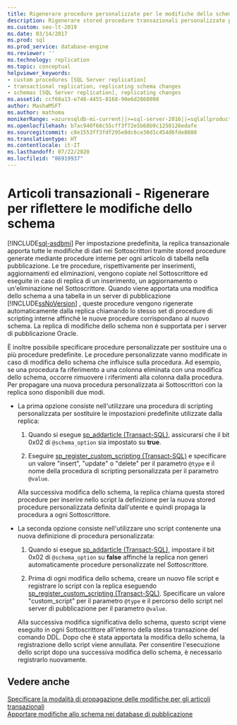 ```yaml
---
title: Rigenerare procedure personalizzate per le modifiche dello schema (transazionale)
description: Rigenerare stored procedure transazionali personalizzate per riflettere le modifiche dello schema per la replica transazionale.
ms.custom: seo-lt-2019
ms.date: 03/14/2017
ms.prod: sql
ms.prod_service: database-engine
ms.reviewer: ''
ms.technology: replication
ms.topic: conceptual
helpviewer_keywords:
- custom procedures [SQL Server replication]
- transactional replication, replicating schema changes
- schemas [SQL Server replication], replicating changes
ms.assetid: ccf68a13-e748-4455-8168-90e6d2868098
author: MashaMSFT
ms.author: mathoma
monikerRange: =azuresqldb-mi-current||>=sql-server-2016||=sqlallproducts-allversions
ms.openlocfilehash: b7ac940f68c55cff3f72e5b68b9c1250126edafe
ms.sourcegitcommit: c8e1553ff3fdf295e8dc6ce30d1c454d6fde8088
ms.translationtype: HT
ms.contentlocale: it-IT
ms.lasthandoff: 07/22/2020
ms.locfileid: "86919937"
---
```

# <a name="transactional-articles---regenerate-to-reflect-schema-changes"></a>Articoli transazionali - Rigenerare per riflettere le modifiche dello schema
[!INCLUDE[sql-asdbmi](../../../includes/applies-to-version/sql-asdbmi.md)]
  Per impostazione predefinita, la replica transazionale apporta tutte le modifiche di dati nei Sottoscrittori tramite stored procedure generate mediante procedure interne per ogni articolo di tabella nella pubblicazione. Le tre procedure, rispettivamente per inserimenti, aggiornamenti ed eliminazioni, vengono copiate nel Sottoscrittore ed eseguite in caso di replica di un inserimento, un aggiornamento o un'eliminazione nel Sottoscrittore. Quando viene apportata una modifica dello schema a una tabella in un server di pubblicazione [!INCLUDE[ssNoVersion](../../../includes/ssnoversion-md.md)] , queste procedure vengono rigenerate automaticamente dalla replica chiamando lo stesso set di procedure di scripting interne affinché le nuove procedure corrispondano al nuovo schema. La replica di modifiche dello schema non è supportata per i server di pubblicazione Oracle.  
  
 È inoltre possibile specificare procedure personalizzate per sostituire una o più procedure predefinite. Le procedure personalizzate vanno modificate in caso di modifica dello schema che influisce sulla procedura. Ad esempio, se una procedura fa riferimento a una colonna eliminata con una modifica dello schema, occorre rimuovere i riferimenti alla colonna dalla procedura. Per propagare una nuova procedura personalizzata ai Sottoscrittori con la replica sono disponibili due modi.  
  
-   La prima opzione consiste nell'utilizzare una procedura di scripting personalizzata per sostituire le impostazioni predefinite utilizzate dalla replica:  
  
    1.  Quando si esegue [sp_addarticle &#40;Transact-SQL&#41;](../../../relational-databases/system-stored-procedures/sp-addarticle-transact-sql.md), assicurarsi che il bit 0x02 di `@schema_option` sia impostato su **true**.  
  
    2.  Eseguire [sp_register_custom_scripting &#40;Transact-SQL&#41;](../../../relational-databases/system-stored-procedures/sp-register-custom-scripting-transact-sql.md) e specificare un valore "insert", "update" o "delete" per il parametro `@type` e il nome della procedura di scripting personalizzata per il parametro `@value`.  
  
     Alla successiva modifica dello schema, la replica chiama questa stored procedure per inserire nello script la definizione per la nuova stored procedure personalizzata definita dall'utente e quindi propaga la procedura a ogni Sottoscrittore.  
  
-   La seconda opzione consiste nell'utilizzare uno script contenente una nuova definizione di procedura personalizzata:  
  
    1.  Quando si esegue [sp_addarticle &#40;Transact-SQL&#41;](../../../relational-databases/system-stored-procedures/sp-addarticle-transact-sql.md), impostare il bit 0x02 di `@schema_option` su **false** affinché la replica non generi automaticamente procedure personalizzate nel Sottoscrittore.  
  
    2.  Prima di ogni modifica dello schema, creare un nuovo file script e registrare lo script con la replica eseguendo [sp_register_custom_scripting &#40;Transact-SQL&#41;](../../../relational-databases/system-stored-procedures/sp-register-custom-scripting-transact-sql.md). Specificare un valore "custom_script" per il parametro `@type` e il percorso dello script nel server di pubblicazione per il parametro `@value`.  
  
     Alla successiva modifica significativa dello schema, questo script viene eseguito in ogni Sottoscrittore all'interno della stessa transazione del comando DDL. Dopo che è stata apportata la modifica dello schema, la registrazione dello script viene annullata. Per consentire l'esecuzione dello script dopo una successiva modifica dello schema, è necessario registrarlo nuovamente.  
  
## <a name="see-also"></a>Vedere anche  
 [Specificare la modalità di propagazione delle modifiche per gli articoli transazionali](../../../relational-databases/replication/transactional/transactional-articles-specify-how-changes-are-propagated.md)   
 [Apportare modifiche allo schema nei database di pubblicazione](../../../relational-databases/replication/publish/make-schema-changes-on-publication-databases.md)  
  
  
